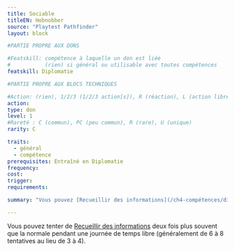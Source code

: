 ```yaml
---
title: Sociable
titleEN: Hobnobber
source: "Playtest Pathfinder"
layout: block

#PARTIE PROPRE AUX DONS

#Featskill: compétence à laquelle un don est liée
#           (rien) si général ou utilisable avec toutes compétences
featskill: Diplomatie

#PARTIE PROPRE AUX BLOCS TECHNIQUES

#Action: (rien), 1/2/3 (1/2/3 action[s]), R (réaction), L (action libre)
action:
type: don
level: 1
#Rareté : C (commun), PC (peu commun), R (rare), U (unique)
rarity: C

traits:
  - général
  - compétence
prerequisites: Entraîné en Diplomatie
frequency:
cost:
trigger:
requirements:

summary: "Vous pouvez [Recueillir des informations](/ch4-compétences/diplomatie.html#recueillir-des-informations) plus efficacement."

---
```


Vous pouvez tenter de [Recueillir des informations](/ch4-compétences/diplomatie.html#recueillir-des-informations) deux fois plus souvent que la normale pendant une journée de temps libre (généralement de 6 à 8 tentatives au lieu de 3 à 4).